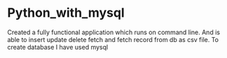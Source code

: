 # Python_with_mysql
Created a fully functional application which runs on command line. And is able to insert update delete fetch and fetch record from db as csv file. To create database I have used mysql
